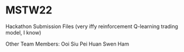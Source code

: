 # MSTW22
Hackathon Submission Files
(very iffy reinforcement Q-learning trading model, I know)

Other Team Members:
Ooi Siu Pei
Huan Swen Ham
